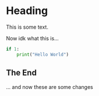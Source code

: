 # Heading

This is some text.

Now idk what this is...

```python
if 1:
    print("Hello World")
```

## The End

... and now these are some changes